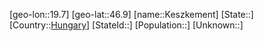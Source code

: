 ﻿---
location: [46.9,19.7]
type: City
tags:
- geo/City


SpocWebEntityId: 31399
isDeleted: false
confidential: public

---
[geo-lon::19.7]
[geo-lat::46.9]
[name::Keszkement]
[State::]
[Country::[Hungary](geo/Continent/Europe/Hungary.md)]
[StateId::]
[Population::]
[Unknown::]

